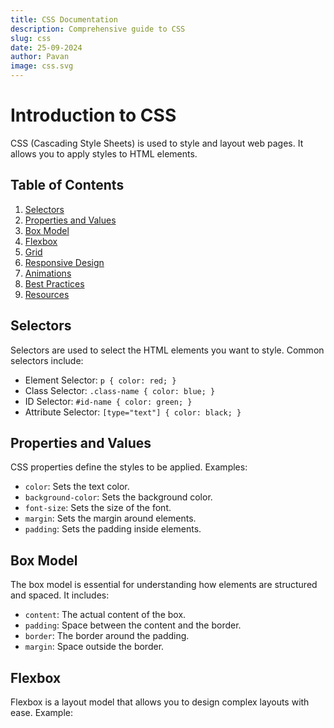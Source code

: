 ```yaml
---
title: CSS Documentation
description: Comprehensive guide to CSS
slug: css
date: 25-09-2024
author: Pavan
image: css.svg
---
```

# Introduction to CSS

CSS (Cascading Style Sheets) is used to style and layout web pages. It allows you to apply styles to HTML elements.

## Table of Contents

1. [Selectors](#selectors)
2. [Properties and Values](#properties-and-values)
3. [Box Model](#box-model)
4. [Flexbox](#flexbox)
5. [Grid](#grid)
6. [Responsive Design](#responsive-design)
7. [Animations](#animations)
8. [Best Practices](#best-practices)
9. [Resources](#resources)

## Selectors

Selectors are used to select the HTML elements you want to style. Common selectors include:

- Element Selector: `p { color: red; }`
- Class Selector: `.class-name { color: blue; }`
- ID Selector: `#id-name { color: green; }`
- Attribute Selector: `[type="text"] { color: black; }`

## Properties and Values

CSS properties define the styles to be applied. Examples:

- `color`: Sets the text color.
- `background-color`: Sets the background color.
- `font-size`: Sets the size of the font.
- `margin`: Sets the margin around elements.
- `padding`: Sets the padding inside elements.

## Box Model

The box model is essential for understanding how elements are structured and spaced. It includes:

- `content`: The actual content of the box.
- `padding`: Space between the content and the border.
- `border`: The border around the padding.
- `margin`: Space outside the border.

## Flexbox

Flexbox is a layout model that allows you to design complex layouts with ease. Example:
